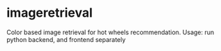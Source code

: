 # imageretrieval
Color based image retrieval for hot wheels recommendation. Usage: run python backend, and frontend separately
